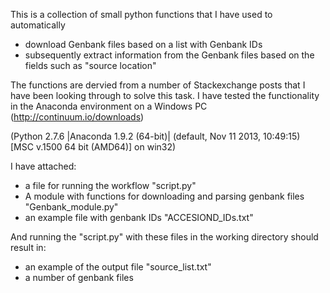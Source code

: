 This is a collection of small python functions that I have used to automatically

- download Genbank files based on a list with Genbank IDs
- subsequently extract information from the Genbank files based on the fields such as "source location"

The functions are dervied from a number of Stackexchange posts that I have been looking through to solve this task.
I have tested the functionality in the Anaconda environment on a Windows PC (http://continuum.io/downloads)

(Python 2.7.6 |Anaconda 1.9.2 (64-bit)| (default, Nov 11 2013, 10:49:15) [MSC v.1500 64 bit (AMD64)] on win32)

I have attached:
- a file for running the workflow "script.py"
- A module with functions for downloading and parsing genbank files "Genbank_module.py"
- an example file with genbank IDs "ACCESIOND_IDs.txt"


And running the "script.py" with these files in the working directory should result in:
- an example of the output file "source_list.txt"
- a number of genbank files
